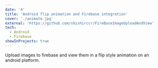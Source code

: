 ```yaml
---
date: '4'
title: 'Android flip animation and Firebase integration'
cover: './animate.jpg'
external: 'https://github.com/shishirccr/FireBaseImageUploadAndView'
tech:
  - Android
  - Firebase
showInProjects: true
---
```


Upload images to firebase and view them in a flip style animation on an android platform.
